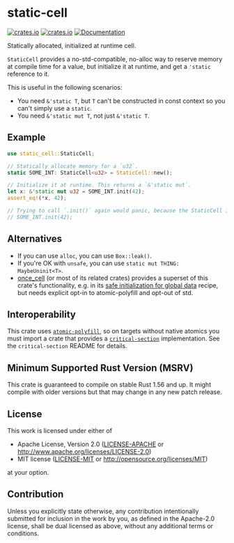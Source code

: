 # static-cell
[![crates.io](https://img.shields.io/crates/d/static-cell.svg)](https://crates.io/crates/static-cell)
[![crates.io](https://img.shields.io/crates/v/static-cell.svg)](https://crates.io/crates/static-cell)
[![Documentation](https://docs.rs/static-cell/badge.svg)](https://docs.rs/static-cell)

Statically allocated, initialized at runtime cell.

`StaticCell` provides a no-std-compatible, no-alloc way to reserve memory at compile time for
a value, but initialize it at runtime, and get a `'static` reference to it.

This is useful in the following scenarios:

- You need `&'static T`, but `T` can't be constructed in const context so you can't simply use a `static`.
- You need `&'static mut T`, not just `&'static T`.

## Example

```rust
use static_cell::StaticCell;

// Statically allocate memory for a `u32`.
static SOME_INT: StaticCell<u32> = StaticCell::new();

// Initialize it at runtime. This returns a `&'static mut`.
let x: &'static mut u32 = SOME_INT.init(42);
assert_eq!(*x, 42);

// Trying to call `.init()` again would panic, because the StaticCell is already initialized.
// SOME_INT.init(42);
```

## Alternatives

- If you can use `alloc`, you can use `Box::leak()`.
- If you're OK with `unsafe`, you can use `static mut THING: MaybeUninit<T>`.
- [once_cell](https://crates.io/crates/once_cell) (or most of its related crates) provides a superset of this crate's functionality, e.g. in its [safe initialization for global data](https://docs.rs/once_cell/latest/once_cell/#safe-initialization-of-global-data) recipe, but needs explicit opt-in to atomic-polyfill and opt-out of std.

## Interoperability

This crate uses [`atomic-polyfill`](https://github.com/embassy-rs/atomic-polyfill), so on targets without native
atomics you must import a crate that provides a [`critical-section`](https://github.com/rust-embedded/critical-section) 
implementation. See the `critical-section` README for details.

## Minimum Supported Rust Version (MSRV)

This crate is guaranteed to compile on stable Rust 1.56 and up. It might compile with
older versions but that may change in any new patch release.

## License

This work is licensed under either of

- Apache License, Version 2.0 ([LICENSE-APACHE](LICENSE-APACHE) or
  <http://www.apache.org/licenses/LICENSE-2.0>)
- MIT license ([LICENSE-MIT](LICENSE-MIT) or <http://opensource.org/licenses/MIT>)

at your option.

## Contribution

Unless you explicitly state otherwise, any contribution intentionally submitted
for inclusion in the work by you, as defined in the Apache-2.0 license, shall be
dual licensed as above, without any additional terms or conditions.

